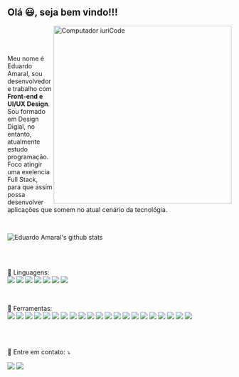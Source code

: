 ## Olá 😃, seja bem vindo!!!

<img src="https://raw.githubusercontent.com/MicaelliMedeiros/micaellimedeiros/master/image/computer-illustration.png" min-width="400px" max-width="400px" width="400px" align="right" alt="Computador iuriCode">
<br>
<br>
<br>
<p align="left"> 
  Meu nome é Eduardo Amaral, sou desenvolvedor e trabalho com <strong>Front-end e UI/UX Design</strong>.<br>
  Sou formado em Design Digial, no entanto, atualmente estudo programação. Foco atingir uma exelencia Full Stack, para que assim possa desenvolver aplicações que somem no atual cenário da tecnológia.
</p>
<br>

![Eduardo Amaral's github stats](https://github-readme-stats.vercel.app/api?username=SrAmaral&show_icons=true&theme=dracula&hide=stars)

<br>
<br>
<p align="left">
  🦄 Linguagens: </strong>
<br>


<img src = "https://img.shields.io/badge/-HTML5-E34F26?style=flat&logo=html5&logoColor=white"> 
<img src = "https://img.shields.io/badge/-CSS3-1572B6?style=flat&logo=css3&logoColor=white">
<img src = "https://img.shields.io/badge/-Type%20Script-007ACC?style=flat&logo=TypeScript&logoColor=ffffff"> 
<img src="https://img.shields.io/badge/-JavaScript-eed718?style=flat&logo=javascript&logoColor=ffffff">
<img src="http://img.shields.io/badge/-Java-F89820?style=flat&logo=java&logoColor=white"> <img src="https://img.shields.io/badge/-C%20&%20C++-659ad2?style=flat&logo=c%2B%2B&logoColor=ffffff"> <img src="https://img.shields.io/badge/-Python-black?style=flat&logo=python&logoColor=white">
</p>
<br>
<p align="left">
  💼 Ferramentas: </strong>
<br>
<img src="https://img.shields.io/badge/-Yarn-2C8EBB?style=flat&logo=Yarn&logoColor=ffffff">
<img src="https://img.shields.io/badge/-Sass-CC6699?style=flat&logo=sass&logoColor=ffffff">
<img src="https://img.shields.io/badge/-Styles%20Components-DB7093?style=flat&logo=styled-components&logoColor=ffffff">
<img src="https://img.shields.io/badge/-Next.js-000000?style=flat&logo=Next.js&logoColor=ffffff">
<img src="https://img.shields.io/badge/-React-336791?style=flat&logo=react&logoColor=00c8ff">
<img src="https://img.shields.io/badge/-Cypress-17202C?style=flat&logo=Cypress&logoColor=ffffff">
<img src="https://img.shields.io/badge/-Storybook-FF4785?style=flat&logo=Storybook&logoColor=ffffff">
<img src="https://img.shields.io/badge/-Strapi-2E7EEA?style=flat&logo=Strapi&logoColor=ffffff">
<img src="https://img.shields.io/badge/-Apollo-311C87?style=flat&logo=Apollo%20GraphQL&logoColor=ffffff">
<img src="https://img.shields.io/badge/-Jest-C21325?style=flat&logo=Jest&logoColor=ffffff">
<img src="https://img.shields.io/badge/-Testing%20Library-inactive?style=flat&logo=Octopus%20Deploy&logoColor=ffffff">
<img src="https://img.shields.io/badge/-PostgreSQL-336791?style=flat&logo=PostgreSQLl&logoColor=FFFFFF">
<img src="https://img.shields.io/badge/-Yarn-2C8EBB?style=flat&logo=sqlite&logoColor=ffffff">
<img src="https://img.shields.io/badge/-Express.js-787878?style=flat">
<img src="https://img.shields.io/badge/-Node.js-339933?style=flat&logo=Node.js&logoColor=white">
<img src="https://img.shields.io/badge/-Progressive Web Apps-5A0FC8?style=flat">
<img src="http://img.shields.io/badge/-Git-F05032?style=flat&logo=git&logoColor=FFFFFF">
<img src="http://img.shields.io/badge/-Github-181717?style=flat&logo=github&logoColor=FFFFFF">
<img src="http://img.shields.io/badge/-VS%20Code-007ACC?style=flat&logo=visual%20studio%20code&logoColor=white">
<img src="http://img.shields.io/badge/-Heroku-430098?style=flat&logo=heroku&logoColor=white">
<img src="http://img.shields.io/badge/-Vercel-black?style=flat&logo=vercel&logoColor=white">
</p>
<br>
<br>
<p align="left">
  💌 Entre em contato: ⤵️
</p>
<p align="left">
  <a href="mailto:edu.amaral8@gmail.com?subject=Hello%20again" alt="Gmail">
  <img src="https://img.shields.io/badge/-Gmail-D14836?style=flat&logo=gmail&logoColor=white&link=edu.amaral8@gmail.com" /></a>
  <a href="https://www.linkedin.com/in/eduardo-amaral-08/" alt="Linkedin">
  <img src="https://img.shields.io/badge/-Linkedin-0077B5?style=flat&logo=Linkedin&logoColor=white&link=https://www.linkedin.com/in/eduardo-amaral-4a6272189/" /></a>
</p>  
